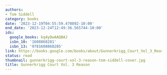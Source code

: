 ```yaml
---
authors:
- Tom Siddell
category: books
date: '2023-12-19T04:55:59.470892-10:00'
end_date: '2023-12-24T12:49:36.565744-10:00'
ids:
  google_books: kq4yDwAAQBAJ
  isbn_10: '1608868281'
  isbn_13: '9781608868285'
link: https://books.google.com/books/about/Gunnerkrigg_Court_Vol_3_Reason.html?hl=&id=kq4yDwAAQBAJ
status: read
thumbnail: gunnerkrigg-court-vol-3-reason-tom-siddell-cover.jpg
title: Gunnerkrigg Court Vol. 3 Reason
---
```

